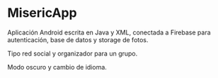 # MisericApp

Aplicación Android escrita en Java y XML, conectada a Firebase para autenticación, base de datos y storage de fotos.

Tipo red social y organizador para un grupo.

Modo oscuro y cambio de idioma.
